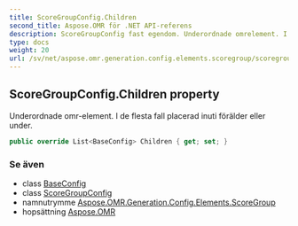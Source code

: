 ```yaml
---
title: ScoreGroupConfig.Children
second_title: Aspose.OMR för .NET API-referens
description: ScoreGroupConfig fast egendom. Underordnade omrelement. I de flesta fall placerad inuti förälder eller under.
type: docs
weight: 20
url: /sv/net/aspose.omr.generation.config.elements.scoregroup/scoregroupconfig/children/
---
```

## ScoreGroupConfig.Children property

Underordnade omr-element. I de flesta fall placerad inuti förälder eller under.

```csharp
public override List<BaseConfig> Children { get; set; }
```

### Se även

* class [BaseConfig](../../../aspose.omr.generation.config/baseconfig/)
* class [ScoreGroupConfig](../)
* namnutrymme [Aspose.OMR.Generation.Config.Elements.ScoreGroup](../../scoregroupconfig/)
* hopsättning [Aspose.OMR](../../../)


